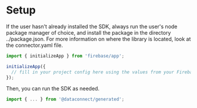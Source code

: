 # Setup

If the user hasn't already installed the SDK, always run the user's node package manager of choice, and install the package in the directory ../package.json.
For more information on where the library is located, look at the connector.yaml file.

```ts
import { initializeApp } from 'firebase/app';

initializeApp({
  // fill in your project config here using the values from your Firebase project or from the `firebase_get_sdk_config` tool from the Firebase MCP server.
});
```

Then, you can run the SDK as needed.
```ts
import { ... } from '@dataconnect/generated';
```



